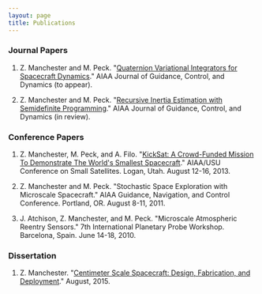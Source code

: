 ```yaml
---
layout: page
title: Publications
---
```


### Journal Papers 
1. Z. Manchester and M. Peck. "[Quaternion Variational Integrators for Spacecraft Dynamics](/docs/Variational_Integrator.pdf)." AIAA Journal of Guidance, Control, and Dynamics (to appear).

2. Z. Manchester and M. Peck. "[Recursive Inertia Estimation with Semidefinite Programming](/docs/Inertia_Estimation.pdf)." AIAA Journal of Guidance, Control, and Dynamics (in review).

### Conference Papers
1. Z. Manchester, M. Peck, and A. Filo. "[KickSat: A Crowd-Funded Mission To Demonstrate The World's Smallest Spacecraft](/docs/KickSat_SmallSat.pdf)." AIAA/USU Conference on Small Satellites. Logan, Utah. August 12-16, 2013.

2. Z. Manchester and M. Peck. "Stochastic Space Exploration with Microscale Spacecraft." AIAA Guidance, Navigation, and Control Conference. Portland, OR. August 8-11, 2011.

3. J. Atchison, Z. Manchester, and M. Peck. "Microscale Atmospheric Reentry Sensors." 7th International Planetary Probe Workshop. Barcelona, Spain. June 14-18, 2010.


### Dissertation
1. Z. Manchester. "[Centimeter Scale Spacecraft: Design, Fabrication, and Deployment](/docs/Zac_Manchester_PhD_Dissertation.pdf)." August, 2015.
